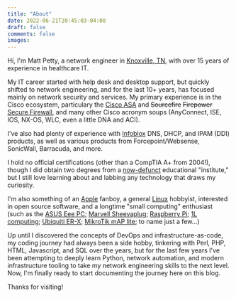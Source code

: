 ```yaml
---
title: "About"
date: 2022-06-21T20:45:03-04:00
draft: false
comments: false
images:
---
```


Hi, I'm Matt Petty, a network engineer in [Knoxville, TN](https://en.wikipedia.org/wiki/Knoxville,_Tennessee), with over 15 years of experience in healthcare IT.

My IT career started with help desk and desktop support, but quickly shifted to network engineering, and for the last 10+ years, has focused mainly on network security and services. My primary experience is in the Cisco ecosystem, particulary the [Cisco ASA](https://en.wikipedia.org/wiki/Cisco_ASA) and ~~Sourcefire~~ ~~Firepower~~ [Secure Firewall](https://www.cisco.com/site/us/en/products/security/firewalls/index.html), and many other Cisco acronym soups (AnyConnect, ISE, IOS, NX-OS, WLC, even a little DNA and ACI).

I've also had plenty of experience with [Infoblox](https://www.infoblox.com) DNS, DHCP, and IPAM (DDI) products, as well as various products from Forcepoint/Websense, SonicWall, Barracuda, and more.

I hold no official certifications (other than a CompTIA A+ from 2004!), though I did obtain two degrees from a [now-defunct](https://en.wikipedia.org/wiki/ITT_Technical_Institute) educational "institute," but I still love learning about and labbing any technology that draws my curiosity.

I'm also something of an [Apple](https://www.apple.com) fanboy, a general [Linux](https://en.wikipedia.org/wiki/Linux) hobbyist, interested in open source software, and a longtime "small computing" enthusiast (such as the [ASUS Eee PC](https://en.wikipedia.org/wiki/Asus_Eee_PC); [Marvell Sheevaplug](https://en.wikipedia.org/wiki/SheevaPlug); [Raspberry Pi](https://www.raspberrypi.org); [1L computing](https://www.servethehome.com/introducing-project-tinyminimicro-home-lab-revolution/); [Ubiquiti ER-X](https://store.ui.com/collections/operator-edgemax-routers/products/edgerouter-x); [MikroTik mAP lite](https://mikrotik.com/product/RBmAPL-2nD); to name just a few...)

Up until I discovered the concepts of DevOps and infrastructure-as-code, my coding journey had always been a side hobby, tinkering with Perl, PHP, HTML, Javascript, and SQL over the years, but for the last few years I've been attempting to deeply learn Python, network automation, and modern infrastructure tooling to take my network engineering skills to the next level. Now, I'm finally ready to start documenting the journey here on this blog.

Thanks for visiting!
